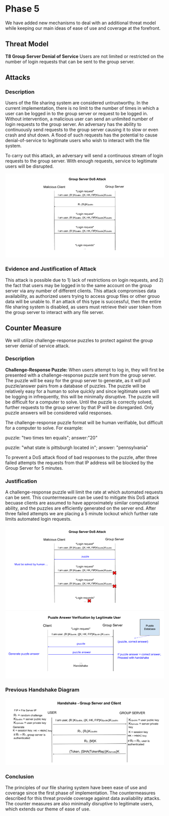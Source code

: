 # Phase 5
We have added new mechanisms to deal with an additional threat model while keeping our main ideas of ease of use and coverage at the forefront.

## Threat Model
**T8 Group Server Denial of Service** Users are not limited or restricted on the number of login requests that can be sent to the group server.

## Attacks
### Description
Users of the file sharing system are considered untrustworthy. In the current implementation, there is no limit to the number of times in which a user can be logged in to the group server or request to be logged in. Without intervention, a malicious user can send an unlimited number of login requests to the group server. An adversary has the ability to continuously send requests to the group server causing it to slow or even crash and shut down. A flood of such requests has the potential to cause denial-of-service to legitimate users who wish to interact with the file system.

To carry out this attack, an adversary will send a continuous stream of login requests to the group server. With enough requests, service to legitimate users will be disrupted.

![alt text](T8Attack.png)

### Evidence and Justification of Attack
This attack is possible due to 1) lack of restrictions on login requests, and 2) the fact that users may be logged in to the same account on the group server via any number of different clients. This attack compromises data availability, as authorized users trying to access group files or other grouo data will be unable to. If an attack of this type is successful, then the entire file sharing system is disabled, as users must retrieve their user token from the group server to interact with any file server.

## Counter Measure
We will utilize challenge-response puzzles to protect against the group server denial of service attack.

### Description
**Challenge-Response Puzzle:**
When users attempt to log in, they will first be presented with a challenge-response puzzle sent from the group server. The puzzle will be easy for the group server to generate, as it will pull puzzle/answer pairs from a database of puzzles. The puzzle will be relatively easy for a human to solve quickly and since legitimate users will be logging in infrequently, this will be minimally disruptive. The puzzle will be difficult for a computer to solve. Until the puzzle is correctly solved, further requests to the group server by that IP will be disregarded. Only puzzle answers will be considered valid responses.

The challenge-response puzzle format will be human verifiable, but difficult for a computer to solve. For example:

puzzle: "two times ten equals"; answer:"20"

puzzle: "what state is pittsburgh located in"; answer: "pennsylvania"

To prevent a DoS attack flood of bad responses to the puzzle, after three failed attempts the requests from that IP address will be blocked by the Group Server for 5 minutes.

### Justification
A challenge-response puzzle will limit the rate at which automated requests can be sent. This countermeasure can be used to mitigate this DoS attack becuase clients are assumed to have approximately similar computational ability, and the puzzles are efficiently generated on the server end. After three failed attempts we are placing a 5 minute lockout which further rate limits automated login requests.

![alt text](T8RateLimiting.png)
![alt text](T8PuzzleDiagramLegit.png)
### Previous Handshake Diagram
![alt text](T5Handshakeup.png)

### Conclusion
The principles of our file sharing system have been ease of use and coverage since the first phase of implementation. The countermeasures described for this threat provide coverage against data avaliability attacks. The counter measures are also minimally disruptive to legitimate users, which extends our theme of ease of use. 
